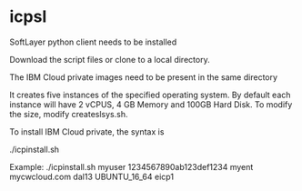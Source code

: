 # icpsl
  SoftLayer python client needs to be installed
  
  Download the script files or clone to a local directory.
  
  The IBM Cloud private images need to be present in the same directory
  
  It creates five instances of the specified operating system. By default each instance will have 2 vCPUS, 4 GB Memory and 100GB Hard Disk. To modify the size, modify createslsys.sh.
  
  To install IBM Cloud private, the syntax is
  
  ./icpinstall.sh <softlayer user> <softlayer apikey> <hostname prefix> <domainname> <datacenter> <operatingsystem> <sshkeyname>
  
  Example: ./icpinstall.sh myuser 1234567890ab123def1234 myent mycwcloud.com dal13 UBUNTU_16_64 eicp1
